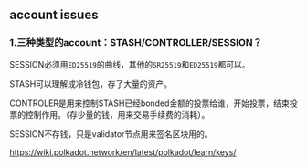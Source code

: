 ## account issues

### 1.三种类型的account：STASH/CONTROLLER/SESSION？

SESSION必须用`ED25519`的曲线，其他的`SR25519`和`ED25519`都可以。

STASH可以理解成冷钱包，存了大量的资产。

CONTROLER是用来控制STASH已经bonded金额的投票给谁，开始投票，结束投票的控制作用。（存少量的钱，用来交易手续费的消耗）。

SESSION不存钱，只是validator节点用来签名区块用的。

https://wiki.polkadot.network/en/latest/polkadot/learn/keys/
